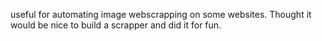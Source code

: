 useful for automating image webscrapping on some websites.
Thought it would be nice to build a scrapper and did it for fun.
